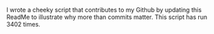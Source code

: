 I wrote a cheeky script that contributes to my Github by updating this ReadMe to illustrate why more than commits matter. This script has run 3402 times.